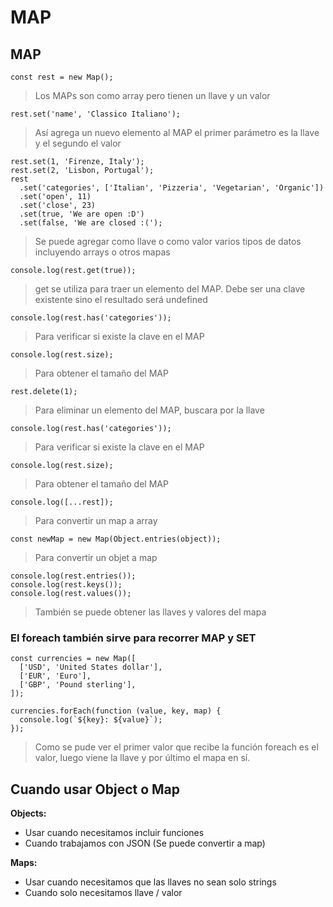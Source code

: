 # MAP
## MAP
`const rest = new Map();`  
> Los MAPs son como array pero tienen un llave y un valor

`rest.set('name', 'Classico Italiano');`
> Así agrega un nuevo elemento al MAP el primer parámetro es la llave y el segundo el valor
```
rest.set(1, 'Firenze, Italy');
rest.set(2, 'Lisbon, Portugal');
rest
  .set('categories', ['Italian', 'Pizzeria', 'Vegetarian', 'Organic'])
  .set('open', 11)
  .set('close', 23)
  .set(true, 'We are open :D')
  .set(false, 'We are closed :(');
  ```
> Se puede agregar como llave o como valor varios tipos de datos incluyendo arrays o otros mapas

`console.log(rest.get(true));`
> get se utiliza para traer un elemento del MAP. Debe ser una clave existente sino el resultado será undefined

`console.log(rest.has('categories'));`
> Para verificar si existe la clave en el MAP

`console.log(rest.size);`
> Para obtener el tamaño del MAP

`rest.delete(1);`
> Para eliminar un elemento del MAP, buscara por la llave

`console.log(rest.has('categories'));`
> Para verificar si existe la clave en el MAP

`console.log(rest.size);`
> Para obtener el tamaño del MAP

`console.log([...rest]);`
> Para convertir un map a array

`const newMap = new Map(Object.entries(object));`
> Para convertir un objet a map

```
console.log(rest.entries());
console.log(rest.keys());
console.log(rest.values());
```
> También se puede obtener las llaves y valores del mapa

### El foreach también sirve para recorrer MAP y SET
```
const currencies = new Map([
  ['USD', 'United States dollar'],
  ['EUR', 'Euro'],
  ['GBP', 'Pound sterling'],
]);

currencies.forEach(function (value, key, map) {
  console.log(`${key}: ${value}`);
});
```
> Como se pude ver el primer valor que recibe la función foreach es el valor, luego viene la llave y por último el mapa en sí.

## Cuando usar Object o Map
**Objects:**   
* Usar cuando necesitamos incluir funciones
* Cuando trabajamos con JSON (Se puede convertir a map)
  
**Maps:**   
* Usar cuando necesitamos que las llaves no sean solo strings
* Cuando solo necesitamos llave / valor